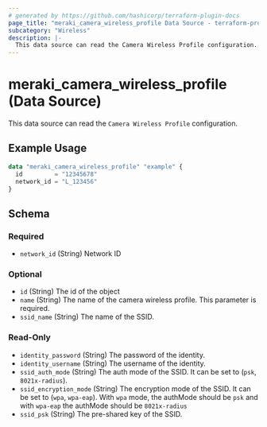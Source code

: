 ```yaml
---
# generated by https://github.com/hashicorp/terraform-plugin-docs
page_title: "meraki_camera_wireless_profile Data Source - terraform-provider-meraki"
subcategory: "Wireless"
description: |-
  This data source can read the Camera Wireless Profile configuration.
---
```


# meraki_camera_wireless_profile (Data Source)

This data source can read the `Camera Wireless Profile` configuration.

## Example Usage

```terraform
data "meraki_camera_wireless_profile" "example" {
  id         = "12345678"
  network_id = "L_123456"
}
```

<!-- schema generated by tfplugindocs -->
## Schema

### Required

- `network_id` (String) Network ID

### Optional

- `id` (String) The id of the object
- `name` (String) The name of the camera wireless profile. This parameter is required.
- `ssid_name` (String) The name of the SSID.

### Read-Only

- `identity_password` (String) The password of the identity.
- `identity_username` (String) The username of the identity.
- `ssid_auth_mode` (String) The auth mode of the SSID. It can be set to (`psk`, `8021x-radius`).
- `ssid_encryption_mode` (String) The encryption mode of the SSID. It can be set to (`wpa`, `wpa-eap`). With `wpa` mode, the authMode should be `psk` and with `wpa-eap` the authMode should be `8021x-radius`
- `ssid_psk` (String) The pre-shared key of the SSID.

